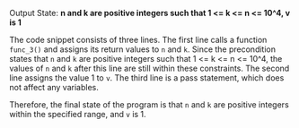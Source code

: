 Output State: **n and k are positive integers such that 1 <= k <= n <= 10^4, v is 1**

The code snippet consists of three lines. The first line calls a function `func_3()` and assigns its return values to `n` and `k`. Since the precondition states that `n` and `k` are positive integers such that 1 <= k <= n <= 10^4, the values of `n` and `k` after this line are still within these constraints. The second line assigns the value 1 to `v`. The third line is a pass statement, which does not affect any variables.

Therefore, the final state of the program is that `n` and `k` are positive integers within the specified range, and `v` is 1.